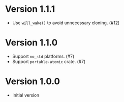 # Version 1.1.1

- Use `will_wake()` to avoid unnecessary cloning. (#12)

# Version 1.1.0

- Support `no_std` platforms. (#7)
- Support `portable-atomic` crate. (#7)

# Version 1.0.0

- Initial version
